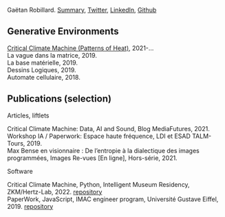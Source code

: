 Gaëtan Robillard. [Summary](summary/summary.md), [Twitter](https://twitter.com/RobillardStudio), [LinkedIn](https://www.linkedin.com/in/gaetanrobillard/), [Github](https://github.com/robillardstudio)

## Generative Environments

[Critical Climate Machine (Patterns of Heat)](img/robillard-critical-climate-machine-2022.jpg), 2021-...  
La vague dans la matrice, 2019.  
La base matérielle, 2019.  
Dessins Logiques, 2019.  
Automate cellulaire, 2018.

## Publications (selection)

Articles, liftlets

Critical Climate Machine: Data, AI and Sound, Blog MediaFutures, 2021.  
Workshop IA / Paperwork: Espace haute fréquence, LDI et ESAD TALM-Tours, 2019.  
Max Bense en visionnaire : De l’entropie à la dialectique des images programmées, Images Re-vues [En ligne], Hors-série, 2021.

Software

Critical Climate Machine, Python, Intelligent Museum Residency, ZKM/Hertz-Lab, 2022. [repository](https://git.zkm.de/Hertz-Lab/Research/intelligent-museum/residencies/gaetan-robillard/critical-climate-machine)  
PaperWork, JavaScript, IMAC engineer program, Université Gustave Eiffel, 2019. [repository](https://github.com/robillardstudio/Paperwork)


